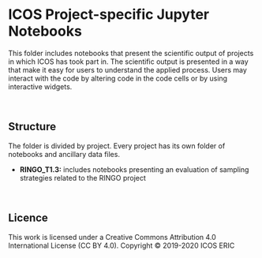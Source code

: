# ICOS Project-specific Jupyter Notebooks
This folder includes notebooks that present the scientific output of projects in which ICOS has took part in. The scientific output is presented in a way that make it easy for users to understand the applied process. Users may interact with the code by altering code in the code cells or by using interactive widgets.

<br>

## Structure
The folder is divided by project. Every project has its own folder of notebooks and ancillary data files.

* **RINGO_T1.3:** includes notebooks presenting an evaluation of sampling strategies related to the RINGO project 

<br>

## Licence
This work is licensed under a Creative Commons Attribution 4.0 International License (CC BY 4.0).
Copyright © 2019-2020 ICOS ERIC
